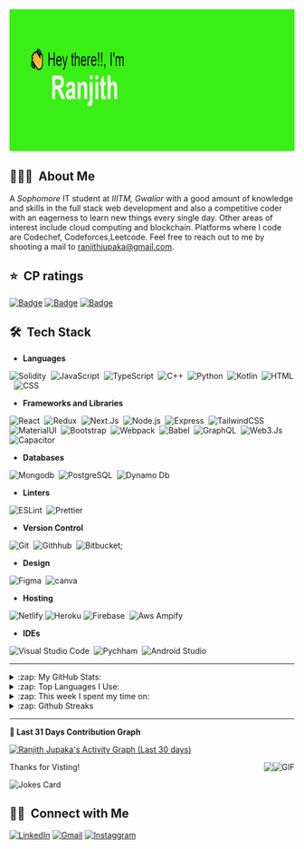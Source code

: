<img alt="hello" src="./header.png" height="250" />

## 👨🏻‍💻 &nbsp;About Me

A *Sophomore* IT student at *IIITM, Gwalior* with a good amount of knowledge and skills in the full stack web development and also a competitive coder with an eagerness to learn new things every single day. Other areas of interest include cloud computing and blockchain. Platforms where I code are Codechef, Codeforces,Leetcode. Feel free to reach out to me by shooting a mail to ranjithjupaka@gmail.com.

 ## :star: &nbsp;CP ratings
[![Badge](https://cp-logo.vercel.app/codeforces/ranjithjupaka?logo=true)](https://codeforces.com/profile/ranjithjupaka)
[![Badge](https://cp-logo.vercel.app/codechef/ranjith_143?logo=true)](https://www.codechef.com/users/ranjith_143)
[![Badge](https://cp-logo.vercel.app/leetcode/ranjithjupaka?logo=true)](https://leetcode.com/ranjithjupaka)
## 🛠 &nbsp;Tech Stack

- **Languages**

![Solidity](https://img.shields.io/badge/Solidity-%23363636.svg?style=for-the-badge&logo=solidity&logoColor=white)&nbsp;
![JavaScript](https://img.shields.io/badge/JavaScript-F7DF1E?style=for-the-badge&logo=javascript&logoColor=black)&nbsp;
![TypeScript](https://img.shields.io/badge/TypeScript-007ACC?style=for-the-badge&logo=typescript&logoColor=white)&nbsp;
![C++](https://img.shields.io/badge/C%2B%2B-00599C?style=for-the-badge&logo=c%2B%2B&logoColor=white)&nbsp;
![Python](https://img.shields.io/badge/Python-3776AB?style=for-the-badge&logo=python&logoColor=white)&nbsp;
![Kotlin](https://img.shields.io/badge/Kotlin-0095D5?&style=for-the-badge&logo=kotlin&logoColor=white)&nbsp;
![HTML](https://img.shields.io/badge/HTML5-E34F26?style=for-the-badge&logo=html5&logoColor=white)&nbsp;
![CSS](https://img.shields.io/badge/CSS3-1572B6?style=for-the-badge&logo=css3&logoColor=white)&nbsp;

- **Frameworks and Libraries**

![React](https://img.shields.io/badge/React-20232A?style=for-the-badge&logo=react&logoColor=61DAFB)&nbsp;
![Redux](https://img.shields.io/badge/Redux-593D88?style=for-the-badge&logo=redux&logoColor=white)&nbsp;
![Next.Js](https://img.shields.io/badge/next.js-000000?style=for-the-badge&logo=nextdotjs&logoColor=white)&nbsp;
![Node.js](https://img.shields.io/badge/Node.js-339933?style=for-the-badge&logo=nodedotjs&logoColor=white)&nbsp;
![Express](https://img.shields.io/badge/Express.js-000000?style=for-the-badge&logo=express&logoColor=white)&nbsp;
![TailwindCSS](https://img.shields.io/badge/tailwindcss-%2338B2AC.svg?style=for-the-badge&logo=tailwind-css&logoColor=white)&nbsp;
![MaterialUI](https://img.shields.io/badge/Material--UI-0081CB?style=for-the-badge&logo=material-ui&logoColor=white)&nbsp;
![Bootstrap](https://img.shields.io/badge/Bootstrap-563D7C?style=for-the-badge&logo=bootstrap&logoColor=white)&nbsp;
![Webpack](https://img.shields.io/badge/webpack-%238DD6F9.svg?style=for-the-badge&logo=webpack&logoColor=black)&nbsp;
![Babel](https://img.shields.io/badge/Babel-F9DC3e?style=for-the-badge&logo=babel&logoColor=black)&nbsp;
![GraphQL](https://img.shields.io/badge/GraphQl-E10098?style=for-the-badge&logo=graphql&logoColor=white)&nbsp;
![Web3.Js](https://img.shields.io/badge/web3.js-F16822?style=for-the-badge&logo=web3.js&logoColor=white)&nbsp;
![Capacitor](https://img.shields.io/badge/Capacitor-119EFF?style=for-the-badge&logo=capacitor&logoColor=white)&nbsp;

- **Databases**

![Mongodb](https://img.shields.io/badge/MongoDB-4EA94B?style=for-the-badge&logo=mongodb&logoColor=white)&nbsp;
![PostgreSQL](https://img.shields.io/badge/PostgreSQL-316192?style=for-the-badge&logo=postgresql&logoColor=white)&nbsp;
![Dynamo Db](https://img.shields.io/badge/DynamoDb-4053D6?style=for-the-badge&logo=Amazon%20DynamoDB&logoColor=white)&nbsp;

- **Linters**

![ESLint](https://img.shields.io/badge/ESLint-4B3263?style=for-the-badge&logo=eslint&logoColor=white)&nbsp;
![Prettier](https://img.shields.io/badge/prettier-1A2C34?style=for-the-badge&logo=prettier&logoColor=F7BA3E)&nbsp;

- **Version Control**

![Git](https://img.shields.io/badge/Git-F05032?style=for-the-badge&logo=git&logoColor=white)&nbsp;
![Githhub](https://img.shields.io/badge/GitHub-100000?style=for-the-badge&logo=github&logoColor=white)&nbsp;
![Bitbucket](https://img.shields.io/badge/bitbucket-%230047B3.svg?style=for-the-badge&logo=bitbucket&logoColor=white);

- **Design**

![Figma](https://img.shields.io/badge/Figma-F24E1E?style=for-the-badge&logo=figma&logoColor=white)&nbsp;
![canva](https://img.shields.io/badge/Canva-%2300C4CC.svg?&style=for-the-badge&logo=Canva&logoColor=white)&nbsp;

- **Hosting**

![Netlify](https://img.shields.io/badge/netlify-%23000000.svg?style=for-the-badge&logo=netlify&logoColor=#00C7B7)
![Heroku](https://img.shields.io/badge/heroku-%23430098.svg?style=for-the-badge&logo=heroku&logoColor=white)
![Firebase](https://img.shields.io/badge/firebase-ffca28?style=for-the-badge&logo=firebase&logoColor=black)&nbsp;
![Aws Ampify](https://img.shields.io/badge/Aws%20Amplify-FF9900?style=for-the-badge&logo=AWS%20Amplify&logoColor=white)

- **IDEs**

![Visual Studio Code](https://img.shields.io/badge/Visual_Studio_Code-0078D4?style=for-the-badge&logo=visual%20studio%20code&logoColor=white)&nbsp;
![Pychham](https://img.shields.io/badge/PyCharm-000000.svg?&style=for-the-badge&logo=PyCharm&logoColor=white)&nbsp;
![Android Studio](https://img.shields.io/badge/Android_Studio-%2311AB00.svg?style=for-the-badge&logo=android-studio&logoColor=white)&nbsp;

***

<details>
    <summary> :zap: My GitHub Stats: </summary>
    <img alt="Ranjith's GitHub Stats" src="https://github-readme-stats.vercel.app/api?username=ranjithjupaka&show_icons=true&theme=cobalt" />

</details>

<details>
    <summary> :zap: Top Languages I Use: </summary>
    <img alt="Top Languages" src="https://github-readme-stats.vercel.app/api/top-langs/?username=ranjithjupaka&langs_count=8&layout=compact&show_icons=true&hide_border=true&theme=merko">
</details>

<details>
    <summary> :zap: This week I spent my time on: </summary>
    <img alt="Ranjith's wakatime stats" src="https://github-readme-stats.vercel.app/api/wakatime?username=ranjithjupaka&layuout=compact&theme=synthwave" />


</details>

<details>
 <summary> :zap: Github Streaks </summary>
  <img alt="Github Streak" src="https://github-readme-streak-stats.herokuapp.com/?user=ranjithjupaka&theme=vision-friendly-dark" /><br/>
  <img alt="Github Streak" src="https://github-profile-trophy.vercel.app/?username=ranjithjupaka&margin-w=15&theme=vision-friendly-dark&column=3" />

</details>

***

**:pushpin: Last 31 Days Contribution Graph**

<a href="https://github.com/ranjithjupaka"><img alt="Ranjith Jupaka's Activity Graph (Last 30 days)" src="https://activity-graph.herokuapp.com/graph?username=ranjithjupaka&bg_color=0D1117&color=5BCDEC&line=5BCDEC&point=FFFFFF&hide_border=true" /></a>


Thanks for Visting!
<img align="right" alt="GIF" height="60px" src="https://media3.giphy.com/media/Vgr21IY5gbY2iinySW/giphy.gif?cid=ecf05e477irxoi6bz2fgvw0n90m8klke03di9w6rtup3eqfh&rid=giphy.gif" />
<img align="right" src="http://estruyf-github.azurewebsites.net/api/VisitorHit?user=saloniankita&repo=ranjithjupaka&countColorcountColor&countColor=%237B1E7B"/>

![Jokes Card](https://readme-jokes.vercel.app/api)

## 🤝🏻 &nbsp;Connect with Me

 [![LinkedIn](https://img.shields.io/badge/-Ranjith%20Jupaka-0077B5?style=flat&logo=Linkedin&logoColor=white)](https://www.linkedin.com/in/ranjithjupaka/)
 [![Gmail](https://img.shields.io/badge/-ranjithjupaka@gmail.com-D14836?style=flat&logo=Gmail&logoColor=white)](mailto:ranjithjupaka@gmail.com)
 [![Instaggram](https://img.shields.io/badge/-@ranjithjupaka_1-E4405F?style=flat&logo=Instagram&logoColor=white)](https://www.instagram.com/ranjithjupaka_1/)

 
<!-- <p align="center">
<a href="https://linkedin.com/in/jupaka-ranjith-998675164/"><img src="https://img.shields.io/badge/-Ranjith%20Jupaka-0077B5?style=flat&logo=Linkedin&logoColor=white"/></a>
<a href="https://linkedin.com/in/jupaka-ranjith-998675164/"><img src=" https://img.shields.io/badge/LinkedIn-0077B5?style=for-the-badge&logo=linkedin&logoColor=white"/></a>
<a href="mailto:ranjithjupaka@gmail.com"><img src="https://img.shields.io/badge/-ranjithjupaka@gmail.com-D14836?style=flat&logo=Gmail&logoColor=white"/></a>
<a href="https://www.instagram.com/ranjithjupaka_1/"><img src="https://img.shields.io/badge/-@ranjithjupaka_1-E4405F?style=flat&logo=Instagram&logoColor=white"/></a>
</p>  -->
